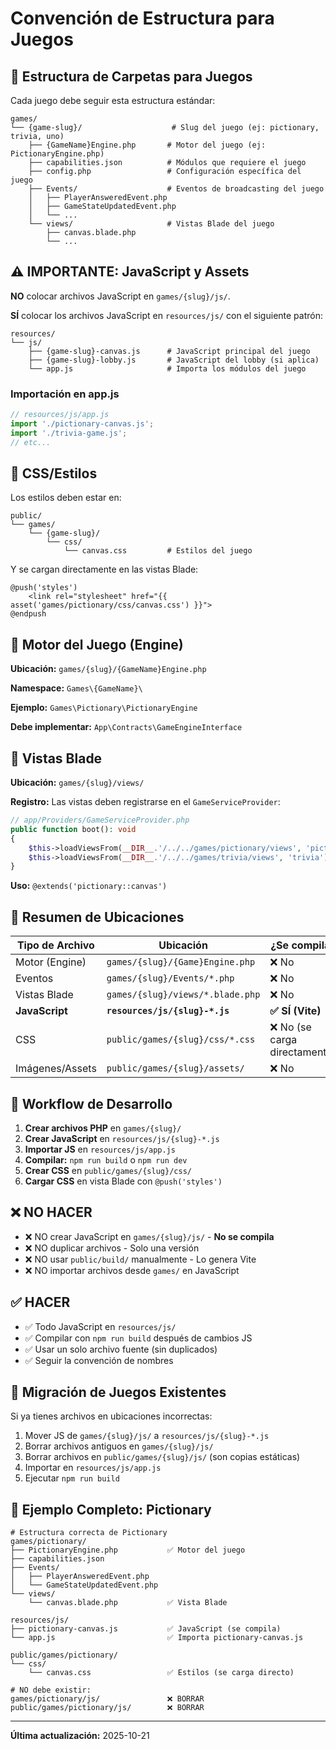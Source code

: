 # Convención de Estructura para Juegos

## 📁 Estructura de Carpetas para Juegos

Cada juego debe seguir esta estructura estándar:

```
games/
└── {game-slug}/                    # Slug del juego (ej: pictionary, trivia, uno)
    ├── {GameName}Engine.php       # Motor del juego (ej: PictionaryEngine.php)
    ├── capabilities.json          # Módulos que requiere el juego
    ├── config.php                 # Configuración específica del juego
    ├── Events/                    # Eventos de broadcasting del juego
    │   ├── PlayerAnsweredEvent.php
    │   ├── GameStateUpdatedEvent.php
    │   └── ...
    └── views/                     # Vistas Blade del juego
        ├── canvas.blade.php
        └── ...
```

## ⚠️ IMPORTANTE: JavaScript y Assets

**NO** colocar archivos JavaScript en `games/{slug}/js/`.

**SÍ** colocar los archivos JavaScript en `resources/js/` con el siguiente patrón:

```
resources/
└── js/
    ├── {game-slug}-canvas.js      # JavaScript principal del juego
    ├── {game-slug}-lobby.js       # JavaScript del lobby (si aplica)
    └── app.js                     # Importa los módulos del juego
```

### Importación en app.js

```javascript
// resources/js/app.js
import './pictionary-canvas.js';
import './trivia-game.js';
// etc...
```

## 🎨 CSS/Estilos

Los estilos deben estar en:

```
public/
└── games/
    └── {game-slug}/
        └── css/
            └── canvas.css         # Estilos del juego
```

Y se cargan directamente en las vistas Blade:

```blade
@push('styles')
    <link rel="stylesheet" href="{{ asset('games/pictionary/css/canvas.css') }}">
@endpush
```

## 🔧 Motor del Juego (Engine)

**Ubicación:** `games/{slug}/{GameName}Engine.php`

**Namespace:** `Games\{GameName}\`

**Ejemplo:** `Games\Pictionary\PictionaryEngine`

**Debe implementar:** `App\Contracts\GameEngineInterface`

## 📝 Vistas Blade

**Ubicación:** `games/{slug}/views/`

**Registro:** Las vistas deben registrarse en el `GameServiceProvider`:

```php
// app/Providers/GameServiceProvider.php
public function boot(): void
{
    $this->loadViewsFrom(__DIR__.'/../../games/pictionary/views', 'pictionary');
    $this->loadViewsFrom(__DIR__.'/../../games/trivia/views', 'trivia');
}
```

**Uso:** `@extends('pictionary::canvas')`

## 🎯 Resumen de Ubicaciones

| Tipo de Archivo | Ubicación | ¿Se compila? |
|-----------------|-----------|-------------|
| Motor (Engine) | `games/{slug}/{Game}Engine.php` | ❌ No |
| Eventos | `games/{slug}/Events/*.php` | ❌ No |
| Vistas Blade | `games/{slug}/views/*.blade.php` | ❌ No |
| **JavaScript** | **`resources/js/{slug}-*.js`** | **✅ SÍ (Vite)** |
| CSS | `public/games/{slug}/css/*.css` | ❌ No (se carga directamente) |
| Imágenes/Assets | `public/games/{slug}/assets/` | ❌ No |

## 🚀 Workflow de Desarrollo

1. **Crear archivos PHP** en `games/{slug}/`
2. **Crear JavaScript** en `resources/js/{slug}-*.js`
3. **Importar JS** en `resources/js/app.js`
4. **Compilar:** `npm run build` o `npm run dev`
5. **Crear CSS** en `public/games/{slug}/css/`
6. **Cargar CSS** en vista Blade con `@push('styles')`

## ❌ NO HACER

- ❌ NO crear JavaScript en `games/{slug}/js/` - **No se compila**
- ❌ NO duplicar archivos - Solo una versión
- ❌ NO usar `public/build/` manualmente - Lo genera Vite
- ❌ NO importar archivos desde `games/` en JavaScript

## ✅ HACER

- ✅ Todo JavaScript en `resources/js/`
- ✅ Compilar con `npm run build` después de cambios JS
- ✅ Usar un solo archivo fuente (sin duplicados)
- ✅ Seguir la convención de nombres

## 🔄 Migración de Juegos Existentes

Si ya tienes archivos en ubicaciones incorrectas:

1. Mover JS de `games/{slug}/js/` a `resources/js/{slug}-*.js`
2. Borrar archivos antiguos en `games/{slug}/js/`
3. Borrar archivos en `public/games/{slug}/js/` (son copias estáticas)
4. Importar en `resources/js/app.js`
5. Ejecutar `npm run build`

## 📌 Ejemplo Completo: Pictionary

```
# Estructura correcta de Pictionary
games/pictionary/
├── PictionaryEngine.php           ✅ Motor del juego
├── capabilities.json
├── Events/
│   ├── PlayerAnsweredEvent.php
│   └── GameStateUpdatedEvent.php
└── views/
    └── canvas.blade.php           ✅ Vista Blade

resources/js/
├── pictionary-canvas.js           ✅ JavaScript (se compila)
└── app.js                         ✅ Importa pictionary-canvas.js

public/games/pictionary/
└── css/
    └── canvas.css                 ✅ Estilos (se carga directo)

# NO debe existir:
games/pictionary/js/               ❌ BORRAR
public/games/pictionary/js/        ❌ BORRAR
```

---

**Última actualización:** 2025-10-21
